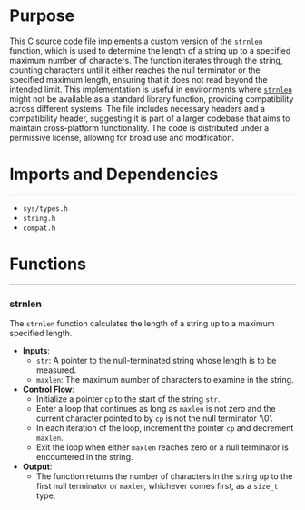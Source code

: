 # Purpose
This C source code file implements a custom version of the [`strnlen`](#strnlen) function, which is used to determine the length of a string up to a specified maximum number of characters. The function iterates through the string, counting characters until it either reaches the null terminator or the specified maximum length, ensuring that it does not read beyond the intended limit. This implementation is useful in environments where [`strnlen`](#strnlen) might not be available as a standard library function, providing compatibility across different systems. The file includes necessary headers and a compatibility header, suggesting it is part of a larger codebase that aims to maintain cross-platform functionality. The code is distributed under a permissive license, allowing for broad use and modification.
# Imports and Dependencies

---
- `sys/types.h`
- `string.h`
- `compat.h`


# Functions

---
### strnlen<!-- {{#callable:strnlen}} -->
The `strnlen` function calculates the length of a string up to a maximum specified length.
- **Inputs**:
    - `str`: A pointer to the null-terminated string whose length is to be measured.
    - `maxlen`: The maximum number of characters to examine in the string.
- **Control Flow**:
    - Initialize a pointer `cp` to the start of the string `str`.
    - Enter a loop that continues as long as `maxlen` is not zero and the current character pointed to by `cp` is not the null terminator '\0'.
    - In each iteration of the loop, increment the pointer `cp` and decrement `maxlen`.
    - Exit the loop when either `maxlen` reaches zero or a null terminator is encountered in the string.
- **Output**:
    - The function returns the number of characters in the string up to the first null terminator or `maxlen`, whichever comes first, as a `size_t` type.


